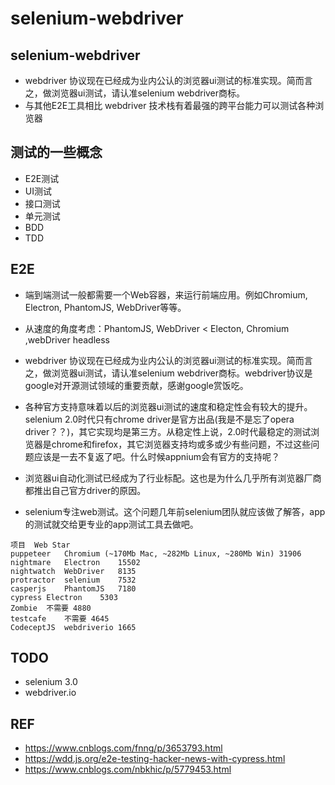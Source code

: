 # selenium-webdriver

## selenium-webdriver 

- webdriver 协议现在已经成为业内公认的浏览器ui测试的标准实现。简而言之，做浏览器ui测试，请认准selenium webdriver商标。
- 与其他E2E工具相比 webdriver 技术栈有着最强的跨平台能力可以测试各种浏览器
## 测试的一些概念

- E2E测试
- UI测试
- 接口测试
- 单元测试
- BDD
- TDD

## E2E

- 端到端测试一般都需要一个Web容器，来运行前端应用。例如Chromium, Electron, PhantomJS, WebDriver等等。
- 从速度的角度考虑：PhantomJS, WebDriver < Electon, Chromium ,webDriver headless
- webdriver 协议现在已经成为业内公认的浏览器ui测试的标准实现。简而言之，做浏览器ui测试，请认准selenium webdriver商标。webdriver协议是google对开源测试领域的重要贡献，感谢google赏饭吃。

- 各种官方支持意味着以后的浏览器ui测试的速度和稳定性会有较大的提升。selenium 2.0时代只有chrome driver是官方出品(我是不是忘了opera driver？？)，其它实现均是第三方。从稳定性上说，2.0时代最稳定的测试浏览器是chrome和firefox，其它浏览器支持均或多或少有些问题，不过这些问题应该是一去不复返了吧。什么时候appnium会有官方的支持呢？

- 浏览器ui自动化测试已经成为了行业标配。这也是为什么几乎所有浏览器厂商都推出自己官方driver的原因。

- selenium专注web测试。这个问题几年前selenium团队就应该做了解答，app的测试就交给更专业的app测试工具去做吧。

```
项目	Web	Star
puppeteer	Chromium (~170Mb Mac, ~282Mb Linux, ~280Mb Win)	31906
nightmare	Electron	15502
nightwatch	WebDriver	8135
protractor	selenium	7532
casperjs	PhantomJS	7180
cypress	Electron	5303
Zombie	不需要	4880
testcafe	不需要	4645
CodeceptJS	webdriverio	1665
```

## TODO
- selenium 3.0
- webdriver.io 
## REF

- https://www.cnblogs.com/fnng/p/3653793.html
- https://wdd.js.org/e2e-testing-hacker-news-with-cypress.html
- https://www.cnblogs.com/nbkhic/p/5779453.html

